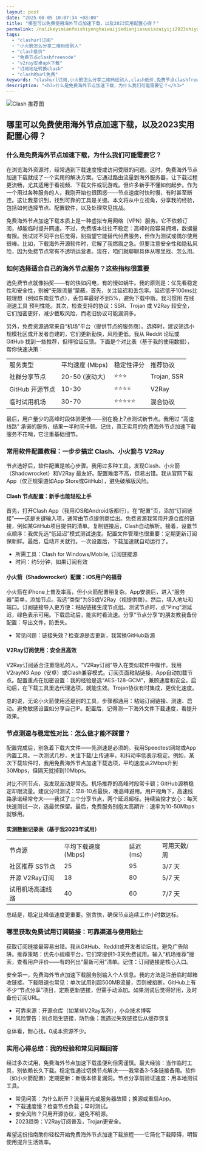 ```yaml
---
layout: post
date: "2025-08-05 10:07:34 +08:00"
title: "哪里可以免费使用海外节点加速下载，以及2023实用配置心得？"
permalink: /nalikeyimianfeishiyonghaiwaijiedianjiasuxiazaiyiji2023shiyongpeizhixinde/
tags:
  - "clashurl订阅"
  - "小火箭怎么分享二维码给别人"
  - "clash低价"
  - "免费节点clashfreenode"
  - "v2ray安卓apk下载"
  - "订阅地址转换clash"
  - "clash的url免费"
keywords: "clashurl订阅,小火箭怎么分享二维码给别人,clash低价,免费节点clashfreenode,v2ray安卓apk下载,订阅地址转换clash,clash的url免费"
description: "<h3>什么是免费海外节点加速下载，为什么我们可能需要它？</h3>"
---
```


![Clash 推荐图](https://clashjd.github.io/assets/img/节点订阅地址.png)

## 哪里可以免费使用海外节点加速下载，以及2023实用配置心得？

<h3>什么是免费海外节点加速下载，为什么我们可能需要它？</h3>
<p>在浏览海外资源时，经常遇到下载速度慢或访问受限的问题。这时，免费海外节点加速下载就成了一个实用的解决方案。它通过路由流量到海外服务器，让下载过程更流畅，尤其适用于看视频、下载文件或玩游戏。但许多新手不懂如何起步。作为一个用过各种服务的人，我刚开始也很困惑——节点速度时快时慢，有时甚至断连。这让我意识到，找到可靠的工具是关键。本文将从中立视角，分享我的经验，包括如何选择节点、配置软件，以及处理常见挑战。</p>
<p>免费海外节点加速下载本质上是一种虚拟专用网络（VPN）服务。它不依赖订阅，却能临时提升网速。不过，免费版本往往不稳定：高峰时段容易拥堵，数据量有限。我试过不同平台后觉得，别指望它能替代付费服务，但作为测试或偶尔使用很棒。比如，下载海外开源软件时，它解了我燃眉之急。但要注意安全性和隐私风险，因为免费节点常有不透明运营者。现在，咱们就聊聊具体从哪里找、怎么用。</p>
<h3>如何选择适合自己的海外节点服务？这些指标很重要</h3>
<p>选免费节点就像抽奖——有的快如闪电，有的慢如蜗牛。我的原则是：优先看稳定性和安全性，别被“无限流量”蒙蔽。首先，关注延迟和丢包率。延迟低于100ms比较理想（例如东南亚节点），丢包率最好不到5%，避免下载中断。我习惯用 在线测速工具 预判性能。其次，检查支持的协议：SSR、Trojan 或 V2Ray 较安全，它们加密更好，减少截取风险，而老旧协议可能漏洞多。</p>
<p>另外，免费资源通常来自“机场”平台（提供节点的服务商）。选择时，建议筛选小规模社区或开发者自建的，它们更新勤快，风险更低。我从 Reddit 论坛或 GitHub 找到一些推荐，但得验证反馈。下面是个对比表（基于我的使用数据），帮你快速决策：</p>
<table>
<tr><td>服务类型</td><td>平均速度 (Mbps)</td><td>稳定性评分</td><td>推荐协议</td></tr>
<tr><td>社群分享节点</td><td>20-50 (波动大)</td><td>⭐️⭐️⭐️</td><td>Trojan, SSR</td></tr>
<tr><td>GitHub 开源节点</td><td>10-30</td><td>⭐️⭐️⭐️⭐️</td><td>V2Ray</td></tr>
<tr><td>临时试用机场</td><td>30-70</td><td>⭐️⭐️⭐️⭐️⭐️</td><td>混合协议</td></tr>
</table>
<p>最后，用户量少的高峰时段体验更佳——别在晚上7点测试新节点。我用过 “高速线路” 承诺的服务，结果一半时间卡顿。记住，真正实用的免费海外节点加速下载服务不花哨，它注重基础细节。</p>
<h3>常用软件配置教程：一步步搞定 Clash、小火箭与 V2Ray</h3>
<p>节点选好后，软件配置是核心步骤。我用过多种工具，发现Clash、小火箭（Shadowrocket）和V2Ray 最友好。配置难度不高，但易出错。我从官网下载App（仅正规渠道如App Store或GitHub），避免破解版风险。</p>
<h4>Clash 节点配置：新手也能轻松上手</h4>
<p>首先，打开Clash App（我用iOS和Android版都行）。在“配置”页，添加“订阅链接”——这是关键输入项，通常由节点提供商给出。免费资源我常用开源仓库的链接，例如某GitHub项目提供的清单。复制链接后，Clash自动解析。接着，设置节点顺序：我优先选“低延迟”模式测试速度。配置文件管理也很重要：定期更新订阅保新鲜。最后，启动开关就行。一次设置后，下载加速就自动运行了。</p>
<ul>
<li>所需工具：Clash for Windows/Mobile, 订阅链接源</li>
<li>时间：约5分钟，如果订阅有效</li>
</ul>
<h4>小火箭（Shadowrocket）配置：iOS用户的福音</h4>
<p>小火箭在iPhone上普及率高，但小火箭配置稍复杂。App安装后，进入“服务器”菜单，添加节点。我选“类型”为SS或V2Ray（视提供商）。然后，填入地址和端口。订阅链接导入更方便：粘贴链接生成节点组。测试节点时，点“Ping”测延迟，绿色表示可用。下载启动后，能实时看流速。分享“节点分享”的朋友教我备份配置：导出文件，防丢失。</p>
<ul>
<li>常见问题：链接失效？检查源是否更新，我常换GitHub新源</li>
</ul>
<h4>V2Ray订阅使用：安全且高效</h4>
<p>V2Ray订阅适合注重隐私的人。“V2Ray订阅”导入在类似软件中操作。我用V2rayNG App（安卓）或Clash兼容模式。订阅页面粘贴链接，App自动加载节点。配置重点在加密设置：我的经验是选“AES-128-GCM”，兼顾速度和安全。启动后，在下载工具里选代理选项，就能生效。Trojan协议有时集成，更优化速度。</p>
<p>总的说，无论小火箭使用还是别的工具，步骤都通用：粘贴订阅链接、测速、启动。避免敏感设置如分享自己IP。配置后，记得测一下海外文件下载速度，看提升效果。</p>
<h3>节点测速与稳定性对比：怎么做才能不踩雷？</h3>
<p>配置完成后，别急着下载大文件——先测速是必须的。我用Speedtest网站或App内置工具。一次测试几秒，关注下载/上传速率，和抖动率低表示稳定。例如，某次下载软件时，我用免费海外节点加速下载选项，平均速度从2Mbps升到30Mbps，但隔天就掉到10Mbps。</p>
<p>对比不同节点，我发现波动是常态。机场推荐的高峰时段常卡顿；GitHub源稍稳定却限流量。建议分时测试：早8-10点最快，晚高峰避用。用户视角下，高速线路承诺经常夸大——我试了三个分享节点，两个延迟超标。持续监控才安心：每天快速测试一次，选最优保留。最后，免费服务别抱太高期许：速率为10-50Mbps就够用。</p>
<h4>实测数据记录表（基于我2023年试用）</h4>
<table>
<tr><td>节点源</td><td>平均下载速度 (Mbps)</td><td>延迟 (ms)</td><td>可用天数/周</td></tr>
<tr><td>社区推荐 SS节点</td><td>25</td><td>95</td><td>3/7 天</td></tr>
<tr><td>开源 V2Ray订阅</td><td>18</td><td>80</td><td>5/7 天</td></tr>
<tr><td>试用机场高速线路</td><td>40</td><td>60</td><td>7/7 天</td></tr>
</table>
<p>总结是，稳定比峰值速度更重要。别贪快，确保节点连续工作小时数达标。</p>
<h3>哪里获取免费试用订阅链接：可靠渠道与使用贴士</h3>
<p>获取订阅链接最容易出错。我从GitHub、Reddit或开发者论坛找，避免广告陷阱。推荐策略：优先小规模平台，它们常提供1-3天免费试用。输入“机场推荐”搜索，查看用户评价——有的列出“最新可用”清单。记住：订阅链接是核心入口。</p>
<p>安全第一，免费海外节点加速下载服务别输入个人信息。我的方法是注册临时邮箱收链接。下载限速也常见：单次试用别超500MB流量，否则被掐断。GitHub上有不少“节点分享”项目，定期更新链接，但需手动添加。如果测试后觉得好用，及时备份订阅URL。</p>
<ul>
<li>可靠来源：开源仓库（如某些V2Ray系列），小众技术博客</li>
<li>风险警告：别点陌生链接，防钓鱼；我遇过失效链接后从缓存恢复</li>
</ul>
<p>总体看，耐心找，0成本资源不少。</p>
<h3>实用心得总结：我的经验和常见问题回答</h3>
<p>经过多次试用，免费海外节点加速下载虽便利但需谨慎。最大经验：当作临时工具，别依赖长久下载。稳定性通过切换节点解决——我常备3-5条链接备用。软件（如小火箭配置）定期更新：新版本修复漏洞。节点分享前验证速度：用本地测试工具。</p>
<ul>
<li>常见问答：为什么断开？流量用光或服务器故障；换源或重启App。</li>
<li>下载速度慢？检查节点负载；早时测试。</li>
<li>安全风险？只用开源协议，避免不明源。</li>
<li>2023趋势：V2Ray订阅普及，Trojan更安全。</li>
</ul>
<p>希望这份指南助你轻松开始免费海外节点加速下载旅程——它简化下载障碍，明智使用提升生活效率。</p>